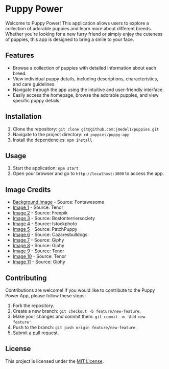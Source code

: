 # Puppy Power

Welcome to Puppy Power! This application allows users to explore a collection of adorable puppies and learn more about different breeds. Whether you're looking for a new furry friend or simply enjoy the cuteness of puppies, this app is designed to bring a smile to your face.

## Features

- Browse a collection of puppies with detailed information about each breed.
- View individual puppy details, including descriptions, characteristics, and care guidelines.
- Navigate through the app using the intuitive and user-friendly interface.
- Easily access the homepage, browse the adorable puppies, and view specific puppy details.

## Installation

1. Clone the repository: `git clone git@github.com:jmedel1/puppies.git`
2. Navigate to the project directory: `cd puppies/puppy-app`
3. Install the dependencies: `npm install`

## Usage

1. Start the application: `npm start`
2. Open your browser and go to `http://localhost:3000` to access the app.

## Image Credits

- [Background Image](https://fontawesome.com/social/paw?f=&s=) - Source: Fontawesome
- [Image 1](https://media.tenor.com/sTFc7j1xRJ0AAAAC/doge-dancing-doge.gif) - Source: Tenor
- [Image 2](https://img.freepik.com/premium-photo/group-french-bulldog-puppies-blue-background_106368-2951.jpg) - Source: Freepik
- [Image 3](https://www.bostonterriersociety.com/wp-content/uploads/2022/11/28-1024x1024.jpg) - Source: Bostonterriersociety
- [Image 4](https://media.istockphoto.com/id/496985576/photo/pekingese-puppies.jpg?s=612x612&w=0&k=20&c=CaMmKFLoK0EWPIwCocdncQ9M1lI00QINgxwusljcsKw=) - Source: Istockphoto
- [Image 5](https://patchpuppy.com/wp-content/uploads/2023/01/1.HowManyPupsCanAPugHave.jpg) - Source: PatchPuppy
- [Image 6](https://i0.wp.com/cazaresbulldogs.com/wp-content/uploads/2022/07/DSC_0384-scaled.jpg?fit=2560%2C1702&ssl=1) - Source: Cazaresbulldogs
- [Image 7](https://media1.giphy.com/media/v1.Y2lkPTc5MGI3NjExMGsxMXhreHFjemp1eWc4MXdoMHlqbWdyemF2OHF2ZmZoMHE0dW0xciZlcD12MV9pbnRlcm5hbF9naWZfYnlfaWQmY3Q9Zw/dEPGknRiEniec/giphy.gif) - Source: Giphy
- [Image 8](https://media0.giphy.com/media/v1.Y2lkPTc5MGI3NjExZXRxcnY2em9nNWoyMTYxaWF4dnRiOGY0aHR2NGV1bTBoMjE2ODhjMiZlcD12MV9pbnRlcm5hbF9naWZfYnlfaWQmY3Q9Zw/PiuapHv98aApBzsQqd/giphy.gif) - Source: Giphy
- [Image 9](https://media.tenor.com/sWKr-xo2at8AAAAM/crocodile-retreat.gif) - Source: Tenor
- [Image 10](https://media.tenor.com/sTFc7j1xRJ0AAAAC/doge-dancing-doge.gif) - Source: Tenor
- [Image 11](https://media2.giphy.com/media/v1.Y2lkPTc5MGI3NjExYTVycmd2MzdoeHp0d2NmYzJzam90NTVpcnVvMG1sNWl1ejlxMW44diZlcD12MV9pbnRlcm5hbF9naWZfYnlfaWQmY3Q9Zw/2XflxzqJ29VI6NjDxK0/giphy.gif) - Source: Giphy



## Contributing

Contributions are welcome! If you would like to contribute to the Puppy Power App, please follow these steps:

1. Fork the repository.
2. Create a new branch: `git checkout -b feature/new-feature`.
3. Make your changes and commit them: `git commit -m 'Add new feature'`.
4. Push to the branch: `git push origin feature/new-feature`.
5. Submit a pull request.

## License

This project is licensed under the [MIT License](https://opensource.org/licenses/MIT).


